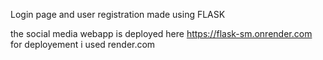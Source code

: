 Login page and user registration made using FLASK

the social media webapp is deployed here https://flask-sm.onrender.com
for deployement i used render.com
